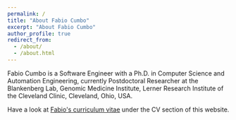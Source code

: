 ```yaml
---
permalink: /
title: "About Fabio Cumbo"
excerpt: "About Fabio Cumbo"
author_profile: true
redirect_from: 
  - /about/
  - /about.html
---
```


Fabio Cumbo is a Software Engineer with a Ph.D. in Computer Science and Automation Engineering, currently Postdoctoral Researcher at the Blankenberg Lab, Genomic Medicine Institute, Lerner Research Institute of the Cleveland Clinic, Cleveland, Ohio, USA.

Have a look at [Fabio's curriculum vitae](https://cumbof.github.io/cv) under the CV section of this website.
